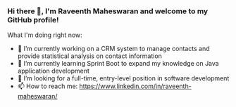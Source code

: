 ### Hi there 👋, I'm Raveenth Maheswaran and welcome to my GitHub profile!



What I'm doing right now:

- 🔭 I’m currently working on a CRM system to manage contacts and provide statistical analysis on contact information
- 🌱 I’m currently learning Sprint Boot to expand my knowledge on Java application development
- 💼 I’m looking for a full-time, entry-level position in software development
- 📫 How to reach me: https://www.linkedin.com/in/raveenth-maheswaran/

